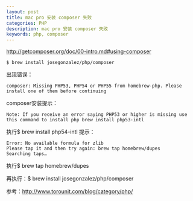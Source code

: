 ```yaml
---
layout: post
title: mac pro 安装 composer 失败
categories: PHP
description: mac pro 安装 composer 失败
keywords: php, composer
---
```


<http://getcomposer.org/doc/00-intro.md#using-composer>


```shell
$ brew install josegonzalez/php/composer
```

出现错误：

```shell
composer: Missing PHP53, PHP54 or PHP55 from homebrew-php. Please install one of them before continuing
```

composer安装提示：
```shell
Note: If you receive an error saying PHP53 or higher is missing use this command to install php brew install php53-intl
```

执行$ brew install php54-intl 提示：

```shell
Error: No available formula for zlib
Please tap it and then try again: brew tap homebrew/dupes
Searching taps…
```

执行$ brew tap homebrew/dupes

再执行：$ brew install josegonzalez/php/composer

 

参考：<http://www.torounit.com/blog/category/php/>